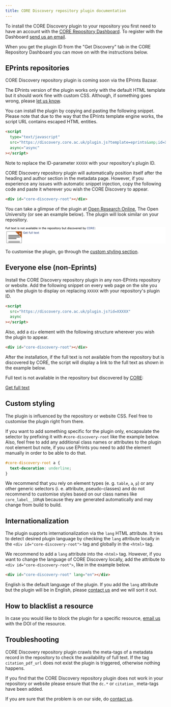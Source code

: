 ```yaml
---
title: CORE Discovery repository plugin documentation
---
```


To install the CORE Discovery plugin to your repository you first need to have 
an account with the [CORE Repository Dashboard](~services/repository-dashboard/). 
To register with the Dashboard [send us an email](~contact). 

When you get the plugin ID from the "Get Discovery" tab in the 
CORE Repository Dashboard you can move on with the instructions below.

<section class="section" id="eprints">
<h2>EPrints repositories</h2>

<p class="alert alert-info">
  CORE&nbsp;Discovery repository plugin is coming soon via the EPrints Bazaar.
</p>

<p class="alert alert-warning">
  The EPrints version of the&nbsp;plugin works only with the default
  HTML template but it should work fine with custom CSS.
  Although, if something goes wrong, please 
  <a href="mailto:thet&#101;&#97;m&#64;c&#111;re&#46;&#97;c&#46;&#117;k">
    let us know</a>.
</p>

You can install the&nbsp;plugin by copying and pasting the following snippet.
Please note that due to the way that the EPrints template engine works,
the script URL contains escaped HTML entities.

```html
<script
  type="text/javascript"
  src="https://discovery.core.ac.uk/plugin.js?template=eprints&amp;id=XXXXX" 
  async="async"
></script>
```

Note to replace the ID-parameter `XXXXX` with your repository's plugin ID.

CORE&nbsp;Discovery repository plugin will automatically position itself after
the heading and author section in the metadata page. However,  if you experience
any issues with automatic snippet injection, copy the following code and paste
it wherever you wish the CORE&nbsp;Discovery to appear.

```html
<div id="core-discovery-root"></div>
```

You can take a glimpse of the&nbsp;plugin at  [Open Research
Online](http://oro.open.ac.uk/56725/), The Open University (or see an example
below). The&nbsp;plugin will look similar on your repository.

<div class="card card-body mb-3">
  <a href="http://oro.open.ac.uk/54889/" title="Open example in ORO">
    <img
      class="img-fluid"
      src="/static/images/discovery/oro-repository-plugin.png"
      alt="CORE Discovery repository plugin at Open Research Online"
    >
  </a>
</div>

To customise the&nbsp;plugin, go through the [custom styling section](#styling).
</section>


<section class="section" id="others">
<h2>Everyone else (non-Eprints)</h2>

Install the CORE&nbsp;Discovery repository plugin in any non-EPrints repository
or website. Add the following snippet on every web page on the site you wish
the&nbsp;plugin  to display on replacing `XXXXX` with your repository's plugin
ID.

```html
<script 
  src="https://discovery.core.ac.uk/plugin.js?id=XXXXX" 
  async
></script>
```

Also, add a `div` element with the following structure wherever you wish
the&nbsp;plugin to appear.

```html
<div id="core-discovery-root"></div>
```

After the installation, if the full text is not available from the repository
but  is discovered by CORE, the script will display a link to the full text as
shown in  the example below.

<div class="card card-body">
  <p>
    Full text is not available in the repository but discovered by 
    <a href="https://core.ac.uk" target="_blank">CORE</a>:
  </p>
  <a href="#">Get full text</a>
</div>
</section>

<section class="section" id="styling">
<h2>Custom styling</h2>

The&nbsp;plugin is influenced by the repository or website CSS. Feel free to 
customise the&nbsp;plugin right from there.

If you want to add something specific for the&nbsp;plugin only, encapsulate the
selector by prefixing it with `#core-discovery-root` like the example below.
Also, feel free to add any additional class names or attributes to the plugin
root element but note, if you use EPrints you need to add the element 
manually in order to be able to do that. 

```css
#core-discovery-root a {
  text-decoration: underline;
}
```

We recommend that you rely on element types (e.&nbsp;g.&nbsp;`table`, `a`, `p`) 
or any other generic selectors (i.&nbsp;e.&nbsp;attribute, pseudo-classes)  and
do not recommend to customise styles based on our class names like 
`core_label__1ORqN` because they are generated automatically  and may change
from build to build.
</section>

<section class="section" id="i18n">
<h2>Internationalization</h2>

The plugin supports internationalization via the `lang` HTML attribute. 
It tries to detect desired plugin language by checking the `lang` attribute
locally in the `<div id="core-discovery-root">` tag
and globally in the `<html>` tag.

We recommend to add a `lang` attribute into the `<html>` tag.
However, if you want to change the language of CORE&nbsp;Discovery locally,
add the attribute to `<div id="core-discovery-root">`, like in the example
below.

```html
<div id="core-discovery-root" lang="en"></div>
```

English is the default language of the plugin. If you add the `lang` attribute
but the plugin will be in English, please
[contact us](mailto:thet&#101;&#97;m&#64;c&#111;re&#46;&#97;c&#46;&#117;k)
and we will sort it out.

</section>

<section class="section" id="blacklisting">
<h2>How to blacklist a resource</h2>

In case you would like to block the&nbsp;plugin for a specific resource, [email
us](mailto:thet&#101;&#97;m&#64;c&#111;re&#46;&#97;c&#46;&#117;k) with the DOI
of the resource.
</section>

<section class="section" id="troubleshooting">
<h2>Troubleshooting</h2>

CORE&nbsp;Discovery repository plugin crawls the meta-tags of a metadata record
in the repository to check the availability of full text. If the tag
`citation_pdf_url`  does not exist the&nbsp;plugin is triggered, otherwise
nothing happens.

If you find that the CORE&nbsp;Discovery repository plugin does not work in your
repository or website please ensure that the `dc.*` or `citation_` meta-tags
have  been added.

If you are sure that the problem is on our side, do [contact 
us](mailto:thet&#101;&#97;m&#64;c&#111;re&#46;&#97;c&#46;&#117;k).
</section>
